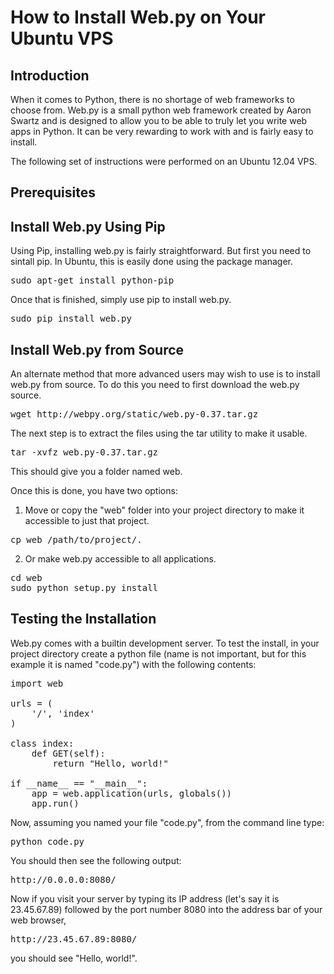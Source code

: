 # How to Install Web.py on Your Ubuntu VPS

## Introduction

When it comes to Python, there is no shortage of web frameworks to choose from. Web.py is a small python web framework created by Aaron Swartz and is designed to allow you to be able to truly let you write web apps in Python.  It can be very rewarding to work with and is fairly easy to install.

The following set of instructions were performed on an Ubuntu 12.04 VPS.

## Prerequisites



## Install Web.py Using Pip

Using Pip, installing web.py is fairly straightforward. But first you need to sintall pip. In Ubuntu, this is easily done using the package manager.

<pre>
sudo apt-get install python-pip
</pre>

Once that is finished, simply use pip to install web.py.

<pre>
sudo pip install web.py
</pre>

## Install Web.py from Source

An alternate method that more advanced users may wish to use is to install web.py from source.  To do this you need to first download the web.py source.

<pre>
wget http://webpy.org/static/web.py-0.37.tar.gz
</pre>

The next step is to extract the files using the tar utility to make it usable.

<pre>
tar -xvfz web.py-0.37.tar.gz
</pre>

This should give you a folder named web.

Once this is done, you have two options:
1. Move or copy the "web" folder into your project directory to make it accessible to just that project.
<pre>
cp web /path/to/project/.
</pre>
2. Or make web.py accessible to all applications.
<pre>
cd web
sudo python setup.py install
</pre>


## Testing the Installation

Web.py comes with a builtin development server.  To test the install, in your project directory create a python file (name is not important, but for this example it is named "code.py") with the following contents:

<pre>
import web

urls = (
    '/', 'index'
)

class index:
    def GET(self):
        return "Hello, world!"

if __name__ == "__main__":
    app = web.application(urls, globals())
    app.run()
</pre>

Now, assuming you named your file "code.py", from the command line type:
<pre>
python code.py
</pre>

You should then see the following output:
<pre>
http://0.0.0.0:8080/
</pre>

Now if you visit your server by typing its IP address (let's say it is 23.45.67.89) followed by the port number 8080 into the address bar of your web browser,
<pre>
http://23.45.67.89:8080/
</pre>
you should see "Hello, world!".
